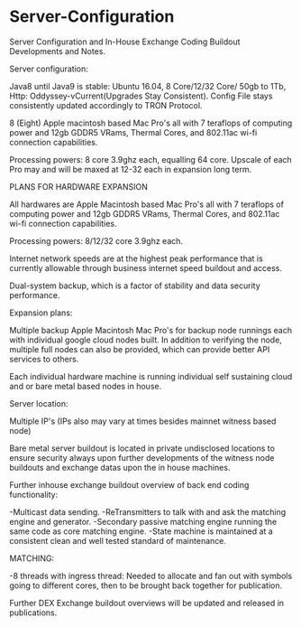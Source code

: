 # Server-Configuration

Server Configuration and In-House Exchange Coding Buildout Developments and Notes.

Server configuration:

Java8 until Java9 is stable: Ubuntu 16.04, 8 Core/12/32 Core/ 50gb to 1Tb, Http: Oddyssey-vCurrent(Upgrades Stay Consistent).
Config File stays consistently updated accordingly to TRON Protocol.

8 (Eight) Apple macintosh based Mac Pro's all with 7 teraflops of computing power and 12gb GDDR5 VRams, Thermal Cores, and 802.11ac wi-fi connection capabilities. 

Processing powers: 8 core 3.9ghz each, equalling 64 core. Upscale of each Pro may and will be maxed at 12-32 each in expansion long term.

PLANS FOR HARDWARE EXPANSION

All hardwares are Apple Macintosh based Mac Pro's all with 7 teraflops of computing power and 12gb GDDR5 VRams, Thermal Cores, and 802.11ac wi-fi connection capabilities. 

Processing powers: 8/12/32 core 3.9ghz each.

Internet network speeds are at the highest peak performance that is currently allowable through business internet speed buildout and access.

Dual-system backup, which is a factor of stability and data security performance.

Expansion plans:

Multiple backup Apple Macintosh Mac Pro's for backup node runnings each with individual google cloud nodes built.
In addition to verifying the node, multiple full nodes can also be provided, which can provide better API services to others. 

Each individual hardware machine is running individual self sustaining cloud and or bare metal based nodes in house.

Server location:

Multiple IP's (IPs also may vary at times besides mainnet witness based node)

Bare metal server buildout is located in private undisclosed locations to ensure security always upon further developments of the witness node buildouts and exchange datas upon the in house machines.


Further inhouse exchange buildout overview of back end coding functionality:

-Multicast data sending.
-ReTransmitters to talk with and ask the matching engine and generator.
-Secondary passive matching engine running the same code as core matching engine.
-State machine is maintained at a consistent clean and well tested standard of maintenance.

MATCHING: 

-8 threads with ingress thread: Needed to allocate and fan out with symbols going to different cores, then to be brought back together for publication.

Further DEX Exchange buildout overviews will be updated and released in publications.
